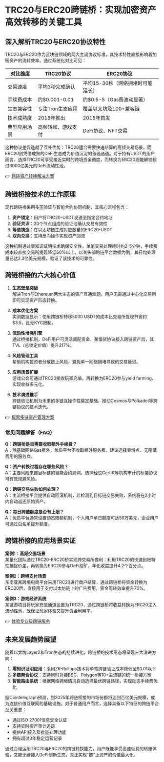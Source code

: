 # TRC20与ERC20跨链桥：实现加密资产高效转移的关键工具

## 深入解析TRC20与ERC20协议特性

TRC20与ERC20作为区块链领域的两大主流协议标准，其技术特性直接影响着加密资产的流转效率。通过系统化对比可见：

| 对比维度       | TRC20协议                | ERC20协议                |
|----------------|--------------------------|--------------------------|
| 交易速度       | 平均3秒完成确认          | 平均15-30秒（网络拥堵时可能延长） |
| 手续费成本     | 约$0.001-0.01            | 约$0.5-5（Gas费波动显著） |
| 生态兼容性     | 专注Tron生态应用         | 覆盖以太坊及100+兼容链   |
| 技术成熟度     | 2018年推出               | 2015年首发               |
| 典型应用场景   | 高频转账、游戏支付       | DeFi协议、NFT交易        |

这种协议差异造就了互补优势：TRC20适合需要快速结算的高频交易场景，而ERC20则凭借成熟的DeFi生态成为价值沉淀的首选通道。对于持有USDT的用户而言，选择TRC20可享受接近实时的跨境资金调度，而转换为ERC20则能解锁超过3000亿美元的DeFi流动性池。

👉 [跨链资产转换解决方案](https://bit.ly/okx_welcome)

## 跨链桥接技术的工作原理

现代跨链桥采用多签验证与智能合约协同机制，其核心流程包含：

1. **资产锁定**：用户将TRC20-USDT发送至指定合约地址
2. **验证共识**：30个节点组成的验证池确认交易有效性
3. **等值铸造**：在以太坊链生成对应数量的ERC20-USDT
4. **双向兑换**：支持反向操作实现资产回流

这种机制通过零知识证明技术确保安全性，单笔交易处理耗时约2-5分钟，手续费成本较直接交易所提现降低60%以上。以某头部跨链平台数据为例，其日均处理量已达2.3亿美元规模，验证了该技术的可靠性。

## 跨链桥接的六大核心价值

1. **生态壁垒突破**  
解决Tron与Ethereum两大生态的资产互通难题，用户无需通过中心化交易所即可实现资产形态转换。

2. **成本优化方案**  
实测数据显示：使用跨链桥转移5000 USDT的成本比交易所提现节省约$3.5，且无KYC限制。

3. **流动性增强引擎**  
通过桥接机制，DeFi用户可灵活调配资金，某借贷协议接入跨链资产后，其TVL（总锁定价值）提升217%。

4. **风险管理工具**  
帮助机构投资者分散链上风险，避免单一网络拥堵导致的交易延迟。

5. **应用场景扩展**  
游戏公会可通过TRC20接收玩家充值，再转换为ERC20参与yield farming，实现收益多元化。

6. **技术演进推手**  
跨链验证机制为未来的多链互操作性奠定基础，推动Cosmos与Polkadot等跨链协议的技术迭代。

👉 [探索多链资产管理方案](https://bit.ly/okx_welcome)

### 常见问题解答（FAQ）

**Q：跨链桥是否需要收取额外手续费？**  
A：除基础网络Gas费外，优质平台不收取额外服务费。建议选择零滑点、无隐藏费用的服务商。

**Q：资产转换过程存在哪些风险？**  
A：主要风险来自目标链的智能合约漏洞。选择经过CertiK等机构审计的桥接协议可有效规避风险。

**Q：跨链交易失败如何处理？**  
A：主流桥接平台提供自动回滚机制，若检测到目标链交易失败，系统将在2小时内自动返还原始资产。

**Q：每日跨链额度是否有上限？**  
A：优质平台通常设置动态限额机制，个人用户单日额度可达50万美元，企业用户可通过白名单提升额度。

## 跨链桥接的应用场景实证

**案例1：高频交易场景**  
某量化团队通过TRC20-ERC20桥实现跨交易所套利：利用TRC20的快速到账特性捕捉价差，再转换为ERC20参与DeFi挖矿，年化收益提升4.2个百分点。

**案例2：跨境支付场景**  
东南亚某跨境电商平台采用TRC20进行商户结算，通过跨链桥将资金转换为ERC20后，直接用于支付以太坊链上的广告费用，资金周转效率提升70%。

**案例3：游戏经济系统**  
某链游项目将玩家充值通道设置为TRC20，通过跨链桥将收益转换为ERC20注入流动性池，既保证玩家体验又提升资金利用率。

👉 [体验专业级跨链服务](https://bit.ly/okx_welcome)

## 未来发展趋势展望

随着以太坊Layer2和Tron生态的持续进化，跨链桥的技术形态将呈现三大演进方向：

1. **零知识证明应用**：采用ZK-Rollups技术将单笔跨链验证成本降低至$0.01以下
2. **多链聚合协议**：支持同时对接BSC、Polygon等10+主流链的统一桥接方案
3. **智能路由系统**：根据网络拥堵情况自动选择最优跨链路径，实现动态手续费优化

据Cointelegraph预测，到2025年跨链桥接的市场份额将达到百亿美元规模，成为连接价值互联网的基础设施。对于普通用户而言，选择具备以下特征的跨链平台至关重要：

- 通过ISO 27001信息安全认证
- 支持实时资产审计追踪
- 提供API接入及批量处理功能
- 拥有超过3年稳定运营记录

通过合理运用TRC20与ERC20的跨链转换能力，用户既能享受高速低费的转账体验，又能无缝接入DeFi创新生态，真正实现"链"上资产的价值最大化。